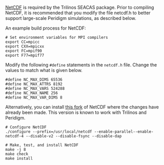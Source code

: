 [NetCDF](https://github.com/Unidata/netcdf-c/releases) is required by the Trilinos SEACAS package. 
Prior to compiling NetCDF, it is recommended that you modify the file netcdf.h to better support 
large-scale Peridigm simulations, as described below.

An example build process for NetCDF:


````
# Set environment variables for MPI compilers
export CC=mpicc
export CXX=mpicxx
export FC=mpif90
export F77=mpif77
````

Modify the following `#define` statements in the `netcdf.h` file.  Change the values to match what is given below.

````
#define NC_MAX_DIMS 65536                                                                                                    
#define NC_MAX_ATTRS 8192                                                                                      
#define NC_MAX_VARS 524288                                                                                                    
#define NC_MAX_NAME 256                                                                                                      
#define NC_MAX_VAR_DIMS 8   
````

Alternatively, you can install [this fork](https://github.com/johntfoster/netcdf-c) of NetCDF where the changes have already
been made.  This version is known to work with Trilinos and Peridigm.

````
# Configure NetCDF
./configure --prefix=/usr/local/netcdf --enable-parallel--enable-netcdf-4 --disable-v2 --disable-fsync --disable-dap
````

````
# Make, test, and install NetCDF
make -j 8
make check
make install
````
